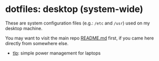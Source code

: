 # dotfiles: desktop (system-wide)

These are system configuration files (e.g.: `/etc` and `/usr`) used on 
my desktop machine.

You may want to visit the main repo [README.md](https://github.com/keithieopia/dotfiles/blob/master/README.md) 
first, if you came here directly from somewhere else.

* [tlp](http://linrunner.de/en/tlp/tlp.html): simple power management 
  for laptops
